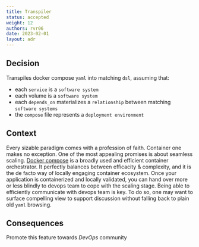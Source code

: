 ```yaml
---
title: Transpiler
status: accepted
weight: 12
authors: rvr06
date: 2023-02-01
layout: adr
---
```


## Decision

Transpiles docker compose `yaml` into matching `dsl`, assuming that:
* each `service` is a `software system`
* each volume is a `software system`
* each `depends_on` materializes a `relationship` between matching `software systems`
* the `compose` file represents a `deployment environment`

## Context

Every sizable paradigm comes with a profession of faith. Container one makes no exception. One of the most appealing promises is about seamless scaling. [Docker compose](https://docs.docker.com/compose/) is a broadly used and efficient container orchestrator. It perfectly balances between efficacity & complexity, and it is the de facto way of locally engaging container ecosystem. Once your application is containerized and locally validated, you can hand over more or less blindly to devops team to cope with the scaling stage. Being able to efficiently communicate with devops team is key. To do so, one may want to surface compelling view to support discussion without falling back to plain old `yaml` browsing.

## Consequences

Promote this feature towards _DevOps_ community